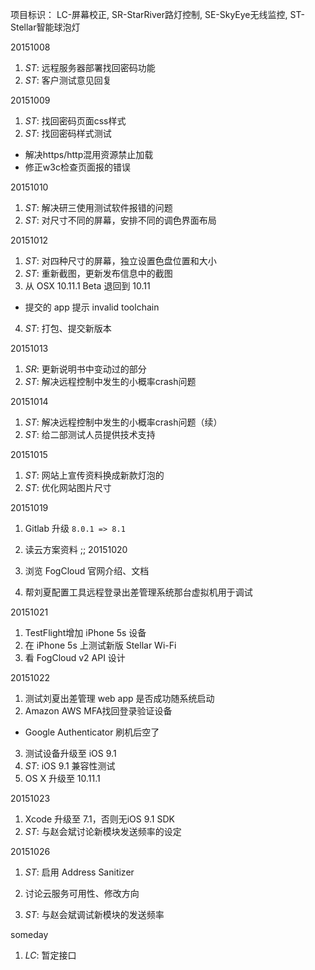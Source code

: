 项目标识： LC-屏幕校正, SR-StarRiver路灯控制, SE-SkyEye无线监控, ST-Stellar智能球泡灯

20151008

1. *ST*: 远程服务器部署找回密码功能
2. *ST*: 客户测试意见回复

20151009

1. *ST*: 找回密码页面css样式
2. *ST*: 找回密码样式测试
  - 解决https/http混用资源禁止加载
  - 修正w3c检查页面报的错误

20151010

1. *ST*: 解决研三使用测试软件报错的问题
2. *ST*: 对尺寸不同的屏幕，安排不同的调色界面布局

20151012

1. *ST*: 对四种尺寸的屏幕，独立设置色盘位置和大小
2. *ST*: 重新截图，更新发布信息中的截图
3. 从 OSX 10.11.1 Beta 退回到 10.11
  - 提交的 app 提示 invalid toolchain
4. *ST*: 打包、提交新版本

20151013

1. *SR*: 更新说明书中变动过的部分
2. *ST*: 解决远程控制中发生的小概率crash问题

20151014

1. *ST*: 解决远程控制中发生的小概率crash问题（续）
2. *ST*: 给二部测试人员提供技术支持

20151015

1. *ST*: 网站上宣传资料换成新款灯泡的
2. *ST*: 优化网站图片尺寸

20151019

1. Gitlab 升级 `8.0.1 => 8.1`
2. 读云方案资料
;;
20151020

1. 浏览 FogCloud 官网介绍、文档
2. 帮刘夏配置工具远程登录出差管理系统那台虚拟机用于调试

20151021

1. TestFlight增加 iPhone 5s 设备
2. 在 iPhone 5s 上测试新版 Stellar Wi-Fi
3. 看 FogCloud v2 API 设计

20151022

1. 测试刘夏出差管理 web app 是否成功随系统启动
2. Amazon AWS MFA找回登录验证设备
  - Google Authenticator 刷机后空了
3. 测试设备升级至 iOS 9.1
4. *ST*: iOS 9.1 兼容性测试
5. OS X 升级至 10.11.1

20151023

1. Xcode 升级至 7.1，否则无iOS 9.1 SDK
2. *ST*: 与赵会斌讨论新模块发送频率的设定

20151026

1. *ST*: 启用 Address Sanitizer
2. 讨论云服务可用性、修改方向

2. *ST*: 与赵会斌调试新模块的发送频率

someday

1. *LC*: 暂定接口


[//]: # (comment)
